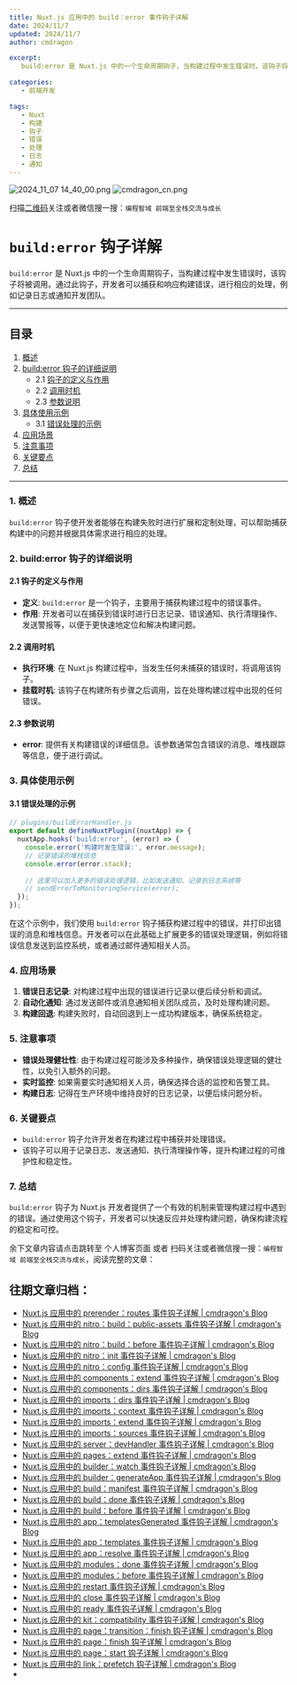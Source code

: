```yaml
---
title: Nuxt.js 应用中的 build：error 事件钩子详解
date: 2024/11/7
updated: 2024/11/7
author: cmdragon

excerpt:
   build:error 是 Nuxt.js 中的一个生命周期钩子，当构建过程中发生错误时，该钩子将被调用。通过此钩子，开发者可以捕获和响应构建错误，进行相应的处理，例如记录日志或通知开发团队。

categories:
   - 前端开发

tags:
   - Nuxt
   - 构建
   - 钩子
   - 错误
   - 处理
   - 日志
   - 通知
---
```


<img src="https://static.amd794.com/blog/images/2024_11_07 14_40_00.png@blog" title="2024_11_07 14_40_00.png" alt="2024_11_07 14_40_00.png"/>

<img src="https://api2.cmdragon.cn/upload/cmder/20250304_012821924.jpg" title="cmdragon_cn.png" alt="cmdragon_cn.png"/>


扫描[二维码](https://api2.cmdragon.cn/upload/cmder/20250304_012821924.jpg)关注或者微信搜一搜：`编程智域 前端至全栈交流与成长`

# `build:error` 钩子详解

`build:error` 是 Nuxt.js 中的一个生命周期钩子，当构建过程中发生错误时，该钩子将被调用。通过此钩子，开发者可以捕获和响应构建错误，进行相应的处理，例如记录日志或通知开发团队。

---

## 目录

1. [概述](#1-概述)
2. [build:error 钩子的详细说明](#2-builderror-钩子的详细说明)
   - 2.1 [钩子的定义与作用](#21-钩子的定义与作用)
   - 2.2 [调用时机](#22-调用时机)
   - 2.3 [参数说明](#23-参数说明)
3. [具体使用示例](#3-具体使用示例)
   - 3.1 [错误处理的示例](#31-错误处理的示例)
4. [应用场景](#4-应用场景)
5. [注意事项](#5-注意事项)
6. [关键要点](#6-关键要点)
7. [总结](#7-总结)

---

### 1. 概述

`build:error` 钩子使开发者能够在构建失败时进行扩展和定制处理，可以帮助捕获构建中的问题并根据具体需求进行相应的处理。

### 2. build:error 钩子的详细说明

#### 2.1 钩子的定义与作用

- **定义**: `build:error` 是一个钩子，主要用于捕获构建过程中的错误事件。
- **作用**: 开发者可以在捕获到错误时进行日志记录、错误通知、执行清理操作、发送警报等，以便于更快速地定位和解决构建问题。

#### 2.2 调用时机

- **执行环境**: 在 Nuxt.js 构建过程中，当发生任何未捕获的错误时，将调用该钩子。
- **挂载时机**: 该钩子在构建所有步骤之后调用，旨在处理构建过程中出现的任何错误。

#### 2.3 参数说明

- **error**: 提供有关构建错误的详细信息。该参数通常包含错误的消息、堆栈跟踪等信息，便于进行调试。

### 3. 具体使用示例

#### 3.1 错误处理的示例

```javascript
// plugins/buildErrorHandler.js
export default defineNuxtPlugin((nuxtApp) => {
  nuxtApp.hooks('build:error', (error) => {
    console.error('构建时发生错误:', error.message);
    // 记录错误的堆栈信息
    console.error(error.stack);
    
    // 这里可以加入更多的错误处理逻辑，比如发送通知、记录到日志系统等
    // sendErrorToMonitoringService(error);
  });
});
```

在这个示例中，我们使用 `build:error` 钩子捕获构建过程中的错误，并打印出错误的消息和堆栈信息。开发者可以在此基础上扩展更多的错误处理逻辑，例如将错误信息发送到监控系统，或者通过邮件通知相关人员。

### 4. 应用场景

1. **错误日志记录**: 对构建过程中出现的错误进行记录以便后续分析和调试。
2. **自动化通知**: 通过发送邮件或消息通知相关团队成员，及时处理构建问题。
3. **构建回退**: 构建失败时，自动回退到上一成功构建版本，确保系统稳定。

### 5. 注意事项

- **错误处理健壮性**: 由于构建过程可能涉及多种操作，确保错误处理逻辑的健壮性，以免引入额外的问题。
- **实时监控**: 如果需要实时通知相关人员，确保选择合适的监控和告警工具。
- **构建日志**: 记得在生产环境中维持良好的日志记录，以便后续问题分析。

### 6. 关键要点

- `build:error` 钩子允许开发者在构建过程中捕获并处理错误。
- 该钩子可以用于记录日志、发送通知、执行清理操作等，提升构建过程的可维护性和稳定性。

### 7. 总结

`build:error` 钩子为 Nuxt.js 开发者提供了一个有效的机制来管理构建过程中遇到的错误。通过使用这个钩子，开发者可以快速反应并处理构建问题，确保构建流程的稳定和可控。

余下文章内容请点击跳转至 个人博客页面 或者 扫码关注或者微信搜一搜：`编程智域 前端至全栈交流与成长`，阅读完整的文章：

## 往期文章归档：
- [Nuxt.js 应用中的 prerender：routes 事件钩子详解 | cmdragon's Blog](https://blog.cmdragon.cn/posts/925363b7ba91/)
- [Nuxt.js 应用中的 nitro：build：public-assets 事件钩子详解 | cmdragon's Blog](https://blog.cmdragon.cn/posts/e3ab63fec9ce/)
- [Nuxt.js 应用中的 nitro：build：before 事件钩子详解 | cmdragon's Blog](https://blog.cmdragon.cn/posts/1c70713c402c/)
- [Nuxt.js 应用中的 nitro：init 事件钩子详解 | cmdragon's Blog](https://blog.cmdragon.cn/posts/8122bb43e5c6/)
- [Nuxt.js 应用中的 nitro：config 事件钩子详解 | cmdragon's Blog](https://blog.cmdragon.cn/posts/61ef115005d4/)
- [Nuxt.js 应用中的 components：extend 事件钩子详解 | cmdragon's Blog](https://blog.cmdragon.cn/posts/f1df4f41c9a9/)
- [Nuxt.js 应用中的 components：dirs 事件钩子详解 | cmdragon's Blog](https://blog.cmdragon.cn/posts/0f896139298c/)
- [Nuxt.js 应用中的 imports：dirs 事件钩子详解 | cmdragon's Blog](https://blog.cmdragon.cn/posts/ddb970c3c508/)
- [Nuxt.js 应用中的 imports：context 事件钩子详解 | cmdragon's Blog](https://blog.cmdragon.cn/posts/95d21c3b16f6/)
- [Nuxt.js 应用中的 imports：extend 事件钩子详解 | cmdragon's Blog](https://blog.cmdragon.cn/posts/002d9daf4c46/)
- [Nuxt.js 应用中的 imports：sources 事件钩子详解 | cmdragon's Blog](https://blog.cmdragon.cn/posts/f4858dcadca1/)
- [Nuxt.js 应用中的 server：devHandler 事件钩子详解 | cmdragon's Blog](https://blog.cmdragon.cn/posts/801ed4ce0612/)
- [Nuxt.js 应用中的 pages：extend 事件钩子详解 | cmdragon's Blog](https://blog.cmdragon.cn/posts/83af28e7c789/)
- [Nuxt.js 应用中的 builder：watch 事件钩子详解 | cmdragon's Blog](https://blog.cmdragon.cn/posts/fa5b7db36d2d/)
- [Nuxt.js 应用中的 builder：generateApp 事件钩子详解 | cmdragon's Blog](https://blog.cmdragon.cn/posts/adc96aee3b3c/)
- [Nuxt.js 应用中的 build：manifest 事件钩子详解 | cmdragon's Blog](https://blog.cmdragon.cn/posts/523de9001247/)
- [Nuxt.js 应用中的 build：done 事件钩子详解 | cmdragon's Blog](https://blog.cmdragon.cn/posts/41dece9c782c/)
- [Nuxt.js 应用中的 build：before 事件钩子详解 | cmdragon's Blog](https://blog.cmdragon.cn/posts/eb2bd3bbfab8/)
- [Nuxt.js 应用中的 app：templatesGenerated 事件钩子详解 | cmdragon's Blog](https://blog.cmdragon.cn/posts/b76b5d553a8b/)
- [Nuxt.js 应用中的 app：templates 事件钩子详解 | cmdragon's Blog](https://blog.cmdragon.cn/posts/ace6c53275c4/)
- [Nuxt.js 应用中的 app：resolve 事件钩子详解 | cmdragon's Blog](https://blog.cmdragon.cn/posts/9ea12f07cc2a/)
- [Nuxt.js 应用中的 modules：done 事件钩子详解 | cmdragon's Blog](https://blog.cmdragon.cn/posts/397fbad66fab/)
- [Nuxt.js 应用中的 modules：before 事件钩子详解 | cmdragon's Blog](https://blog.cmdragon.cn/posts/5b5669bca701/)
- [Nuxt.js 应用中的 restart 事件钩子详解 | cmdragon's Blog](https://blog.cmdragon.cn/posts/25888bf37a0f/)
- [Nuxt.js 应用中的 close 事件钩子详解 | cmdragon's Blog](https://blog.cmdragon.cn/posts/ec1665a791a5/)
- [Nuxt.js 应用中的 ready 事件钩子详解 | cmdragon's Blog](https://blog.cmdragon.cn/posts/37d771762c8f/)
- [Nuxt.js 应用中的 kit：compatibility 事件钩子详解 | cmdragon's Blog](https://blog.cmdragon.cn/posts/52224e8e71ec/)
- [Nuxt.js 应用中的 page：transition：finish 钩子详解 | cmdragon's Blog](https://blog.cmdragon.cn/posts/80acaed2b809/)
- [Nuxt.js 应用中的 page：finish 钩子详解 | cmdragon's Blog](https://blog.cmdragon.cn/posts/2e422732f13a/)
- [Nuxt.js 应用中的 page：start 钩子详解 | cmdragon's Blog](https://blog.cmdragon.cn/posts/9876204f1a7b/)
- [Nuxt.js 应用中的 link：prefetch 钩子详解 | cmdragon's Blog](https://blog.cmdragon.cn/posts/3821d8f8b93e/)
-

